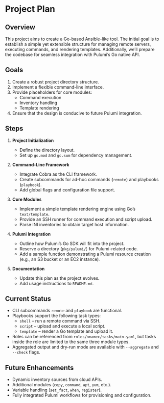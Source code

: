 # Project Plan

## Overview
This project aims to create a Go-based Ansible-like tool. The initial goal is to establish a simple yet extensible structure for managing remote servers, executing commands, and rendering templates. Additionally, we’ll prepare the codebase for seamless integration with Pulumi’s Go native API.

## Goals
1. Create a robust project directory structure.
2. Implement a flexible command-line interface.
3. Provide placeholders for core modules:
   - Command execution
   - Inventory handling
   - Template rendering
4. Ensure that the design is conducive to future Pulumi integration.

## Steps
1. **Project Initialization**
   - Define the directory layout.
   - Set up `go.mod` and `go.sum` for dependency management.

2. **Command-Line Framework**
   - Integrate Cobra as the CLI framework.
   - Create subcommands for ad-hoc commands (`remote`) and playbooks (`playbook`).
   - Add global flags and configuration file support.

3. **Core Modules**
   - Implement a simple template rendering engine using Go’s `text/template`.
   - Provide an SSH runner for command execution and script upload.
   - Parse INI inventories to obtain target host information.

4. **Pulumi Integration**
   - Outline how Pulumi’s Go SDK will fit into the project.
   - Reserve a directory (`pkg/pulumi/`) for Pulumi-related code.
   - Add a sample function demonstrating a Pulumi resource creation (e.g., an S3 bucket or an EC2 instance).

5. **Documentation**
   - Update this plan as the project evolves.
   - Add usage instructions to `README.md`.

## Current Status
- CLI subcommands `remote` and `playbook` are functional.
- Playbooks support the following task types:
  - `shell` – run a remote command via SSH.
  - `script` – upload and execute a local script.
  - `template` – render a Go template and upload it.
- Roles can be referenced from `roles/<name>/tasks/main.yaml`, but tasks inside the role are limited to the same three module types.
- Aggregated output and dry-run mode are available with `--aggregate` and `--check` flags.

## Future Enhancements
- Dynamic inventory sources from cloud APIs.
- Additional modules (`copy`, `command`, `apt`, `yum`, etc.).
- Variable handling (`set_fact`, `when`, `register`).
- Fully integrated Pulumi workflows for provisioning and configuration.
